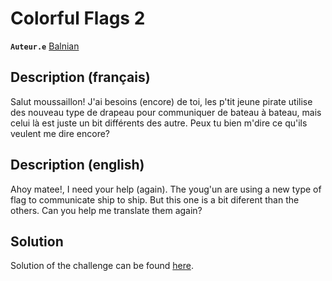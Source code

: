 # Colorful Flags 2

**`Auteur.e`** [Balnian](https://github.com/Balnian)

## Description (français)

Salut moussaillon! J'ai besoins (encore) de toi, les p'tit jeune pirate utilise des nouveau type de drapeau pour communiquer de bateau à bateau, mais celui là est juste un bit différents des autre. Peux tu bien m'dire ce qu'ils veulent me dire encore?

## Description (english)

Ahoy matee!, I need your help (again). The youg'un are using a new type of flag to communicate ship to ship. But this one is a bit diferent than the others. Can you help me translate them again?

## Solution

Solution of the challenge can be found [here](solution/).
